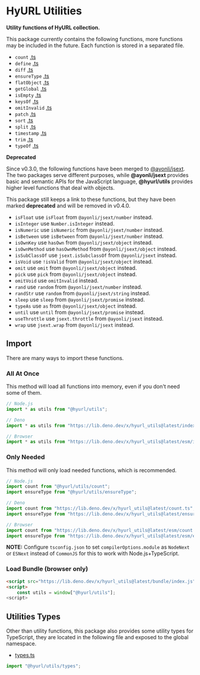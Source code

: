 # HyURL Utilities

**Utility functions of HyURL collection.**

This package currently contains the following functions, more functions may be
included in the future. Each function is stored in a separated file.

- `count` [.ts](./count.ts)
- `define` [.ts](./define.ts)
- `diff` [.ts](./diff.ts)
- `ensureType` [.ts](./ensureType.ts)
- `flatObject` [.ts](./flatObject.ts)
- `getGlobal` [.ts](./getGlobal.ts)
- `isEmpty` [.ts](./isEmpty.ts)
- `keysOf` [.ts](./keysOf.ts)
- `omitInvalid` [.ts](./omitInvalid.ts)
- `patch` [.ts](./patch.ts)
- `sort` [.ts](./sort.ts)
- `split` [.ts](./split.ts)
- `timestamp` [.ts](./timestamp.ts)
- `trim` [.ts](./trim.ts)
- `typeOf` [.ts](./typeOf.ts)

**Deprecated**

Since v0.3.0, the following functions have been merged to [@ayonli/jsext](https://github.com/ayonli/jsext).
The two packages serve different purposes, while **@ayonli/jsext** provides basic and semantic APIs
for the JavaScript language, **@hyurl/utils** provides higher level functions that deal with objects.

This package still keeps a link to these functions, but they have been marked __deprecated__ and
will be removed in v0.4.0.

- `isFloat` use `isFloat` from `@ayonli/jsext/number` instead.
- `isInteger` use `Number.isInteger` instead.
- `isNumeric` use `isNumeric` from `@ayonli/jsext/number` instead.
- `isBetween` use `isBetween` from `@ayonli/jsext/number` instead.
- `isOwnKey` use `hasOwn` from `@ayonli/jsext/object` instead.
- `isOwnMethod` use `hasOwnMethod` from `@ayonli/jsext/object` instead.
- `isSubClassOf` use `jsext.isSubclassOf` from `@ayonli/jsext` instead.
- `isVoid` use `!isValid` from `@ayonli/jsext/object` instead.
- `omit` use `omit` from `@ayonli/jsext/object` instead.
- `pick` use `pick` from `@ayonli/jsext/object` instead.
- `omitVoid` use `omitInvalid` instead.
- `rand` use `random` from `@ayonli/jsext/number` instead.
- `randStr` use `random` from `@ayonli/jsext/string` instead.
- `sleep` use `sleep` from `@ayonli/jsext/promise` instead.
- `typeAs` use `as` from `@ayonli/jsext/object` instead.
- `until` use `until` from `@ayonli/jsext/promise` instead.
- `useThrottle` use `jsext.throttle` from `@ayonli/jsext` instead.
- `wrap` use `jsext.wrap` from `@ayonli/jsext` instead.

## Import

There are many ways to import these functions.

### All At Once

This method will load all functions into memory, even if you don't need some of
them.

```js
// Node.js
import * as utils from "@hyurl/utils";

// Deno
import * as utils from "https://lib.deno.dev/x/hyurl_utils@latest/index.ts";

// Browser
import * as utils from "https://lib.deno.dev/x/hyurl_utils@latest/esm/index.js";
```

### Only Needed

This method will only load needed functions, which is recommended.

```js
// Node.js
import count from "@hyurl/utils/count";
import ensureType from "@hyurl/utils/ensureType";

// Deno
import count from "https://lib.deno.dev/x/hyurl_utils@latest/count.ts";
import ensureType from "https://lib.deno.dev/x/hyurl_utils@latest/ensureType.ts";

// Browser
import count from "https://lib.deno.dev/x/hyurl_utils@latest/esm/count.js";
import ensureType from "https://lib.deno.dev/x/hyurl_utils@latest/esm/ensureType.js";
```

**NOTE:** Configure `tsconfig.json` to set `compilerOptions.module` as `NodeNext` or `ESNext`
instead of `CommonJS` for this to work with Node.js+TypeScript.

### Load Bundle (browser only)

```html
<script src="https://lib.deno.dev/x/hyurl_utils@latest/bundle/index.js"></script>
<script>
    const utils = window["@hyurl/utils"];
<script>
```

## Utilities Types

Other than utility functions, this package also provides some utility types for
TypeScript, they are located in the following file and exposed to the global
namespace.

- [types.ts](./types.ts)

```ts
import "@hyurl/utils/types";
```

